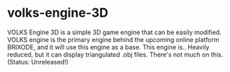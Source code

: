 # volks-engine-3D
VOLKS Engine 3D is a simple 3D game engine that can be easily modified. VOLKS engine is the primary engine behind the upcoming online platform BRIXODE, and it will use this engine as a base. This engine is.. Heavily reduced, but it can display triangulated .obj files. There's not much on this. (Status: Unreleased!)
